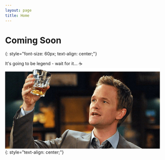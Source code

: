 ```yaml
---
layout: page
title: Home
---
```

# Coming Soon<i style="font-size: 35%; vertical-align: super;" class="fas fa-trademark"></i>
{: style="font-size: 60px; text-align: center;"}

It's going to be legend - wait for it... ☕
<br>![](/assets/images/barney.png)
{: style="text-align: center;"}
